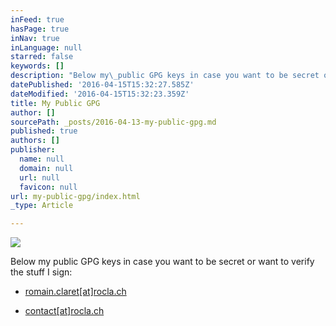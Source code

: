 ```yaml
---
inFeed: true
hasPage: true
inNav: true
inLanguage: null
starred: false
keywords: []
description: "Below my\_public GPG keys in case you want to be secret or want to verify the stuff I sign:\_"
datePublished: '2016-04-15T15:32:27.585Z'
dateModified: '2016-04-15T15:32:23.359Z'
title: My Public GPG
author: []
sourcePath: _posts/2016-04-13-my-public-gpg.md
published: true
authors: []
publisher:
  name: null
  domain: null
  url: null
  favicon: null
url: my-public-gpg/index.html
_type: Article

---
```

![](https://s3-us-west-2.amazonaws.com/the-grid-img/p/2736c50c50448edabd8de8cff3f01c4602bad263.png)

Below my public GPG keys in case you want to be secret or want to verify the stuff I sign: 

- [romain.claret\[at\]rocla.ch][0]

- [contact\[at\]rocla.ch][1]

[0]: http://romainclaret.com/gpg-romainclaret-at-rocla-ch/
[1]: http://romainclaret.com/gpg-contact-at-rocla-ch/